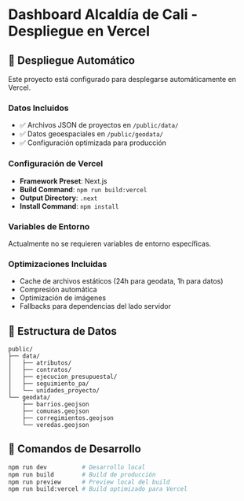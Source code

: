 # Dashboard Alcaldía de Cali - Despliegue en Vercel

## 🚀 Despliegue Automático

Este proyecto está configurado para desplegarse automáticamente en Vercel.

### Datos Incluidos

- ✅ Archivos JSON de proyectos en `/public/data/`
- ✅ Datos geoespaciales en `/public/geodata/`
- ✅ Configuración optimizada para producción

### Configuración de Vercel

- **Framework Preset**: Next.js
- **Build Command**: `npm run build:vercel`
- **Output Directory**: `.next`
- **Install Command**: `npm install`

### Variables de Entorno

Actualmente no se requieren variables de entorno específicas.

### Optimizaciones Incluidas

- Cache de archivos estáticos (24h para geodata, 1h para datos)
- Compresión automática
- Optimización de imágenes
- Fallbacks para dependencias del lado servidor

## 📁 Estructura de Datos

```
public/
├── data/
│   ├── atributos/
│   ├── contratos/
│   ├── ejecucion_presupuestal/
│   ├── seguimiento_pa/
│   └── unidades_proyecto/
└── geodata/
    ├── barrios.geojson
    ├── comunas.geojson
    ├── corregimientos.geojson
    └── veredas.geojson
```

## 🔧 Comandos de Desarrollo

```bash
npm run dev          # Desarrollo local
npm run build        # Build de producción
npm run preview      # Preview local del build
npm run build:vercel # Build optimizado para Vercel
```
